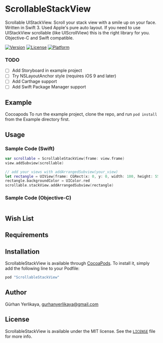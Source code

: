 # ScrollableStackView

Scrollable UIStackView. Scroll your stack view with a smile up on your face. Written in Swift 3. Used Apple's pure auto layout. If you need to use UIStackView scrollable (like UIScrollView) this is the right library for you. Objective-C and Swift compatible.

<!---->
<!--[![CI Status](http://img.shields.io/travis/Gürhan Yerlikaya/ScrollableStackView.svg?style=flat)](https://travis-ci.org/Gürhan Yerlikaya/ScrollableStackView)-->

[![Version](https://img.shields.io/cocoapods/v/ScrollableStackView.svg?style=flat)](http://cocoapods.org/pods/ScrollableStackView)
[![License](https://img.shields.io/cocoapods/l/ScrollableStackView.svg?style=flat)](http://cocoapods.org/pods/ScrollableStackView)
[![Platform](https://img.shields.io/cocoapods/p/ScrollableStackView.svg?style=flat)](http://cocoapods.org/pods/ScrollableStackView)

### TODO

- [ ] Add Storyboard in example project  
- [ ] Try NSLayoutAnchor style (requires iOS 9 and later)
- [ ] Add Carthage support
- [ ] Add Swift Package Manager support

## Example

Cocoapods
To run the example project, clone the repo, and run `pod install` from the Example directory first.   

## Usage
### Sample Code (Swift)

```swift
var scrollable = ScrollableStackView(frame: view.frame)
view.addSubview(scrollable)

// add your views with addArrangedSubview(your_view) 
let rectangle = UIView(frame: CGRect(x: 0, y: 0, width: 100, height: 55))
rectangle.backgroundColor = UIColor.red
scrollable.stackView.addArrangedSubview(rectangle)
```

### Sample Code (Objective-C)

```objective-c

```


## Wish List 

## Requirements

## Installation

ScrollableStackView is available through [CocoaPods](http://cocoapods.org). To install
it, simply add the following line to your Podfile:

```ruby
pod "ScrollableStackView"
```

## Author

Gürhan Yerlikaya, gurhanyerlikaya@gmail.com

## License

ScrollableStackView is available under the MIT license. See the [`LICENSE`](LICENSE) file for more info.
